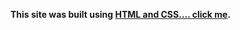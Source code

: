 **This site was built using [HTML and CSS.... click me](https://drive.google.com/file/d/1dQCMF-s7gnmZOhIuHT_XvIEztnqOH3Qr/view?usp=sharing).**  